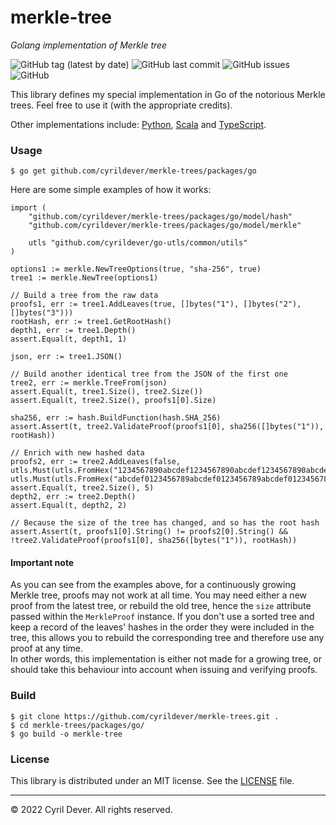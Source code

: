 # merkle-tree
_Golang implementation of Merkle tree_

![GitHub tag (latest by date)](https://img.shields.io/github/v/tag/cyrildever/merkle-trees)
![GitHub last commit](https://img.shields.io/github/last-commit/cyrildever/merkle-trees)
![GitHub issues](https://img.shields.io/github/issues/cyrildever/merkle-trees)
![GitHub](https://img.shields.io/github/license/cyrildever/merkle-trees)

This library defines my special implementation in Go of the notorious Merkle trees. Feel free to use it (with the appropriate credits).

Other implementations include: [Python](../py/README.md), [Scala](../scala/README.md) and [TypeScript](../ts/README.md).


### Usage

```console
$ go get github.com/cyrildever/merkle-trees/packages/go
```

Here are some simple examples of how it works:
```golang
import (
    "github.com/cyrildever/merkle-trees/packages/go/model/hash"
    "github.com/cyrildever/merkle-trees/packages/go/model/merkle"

    utls "github.com/cyrildever/go-utls/common/utils"
)

options1 := merkle.NewTreeOptions(true, "sha-256", true)
tree1 := merkle.NewTree(options1)

// Build a tree from the raw data
proofs1, err := tree1.AddLeaves(true, []bytes("1"), []bytes("2"), []bytes("3")))
rootHash, err := tree1.GetRootHash()
depth1, err := tree1.Depth()
assert.Equal(t, depth1, 1)

json, err := tree1.JSON()

// Build another identical tree from the JSON of the first one
tree2, err := merkle.TreeFrom(json)
assert.Equal(t, tree1.Size(), tree2.Size())
assert.Equal(t, tree2.Size(), proofs1[0].Size)

sha256, err := hash.BuildFunction(hash.SHA_256)
assert.Assert(t, tree2.ValidateProof(proofs1[0], sha256([]bytes("1")), rootHash))

// Enrich with new hashed data
proofs2, err := tree2.AddLeaves(false, utls.Must(utls.FromHex("1234567890abcdef1234567890abcdef1234567890abcdef1234567890abcdef")), utls.Must(utls.FromHex("abcdef0123456789abcdef0123456789abcdef0123456789abcdef0123456789")))
assert.Equal(t, tree2.Size(), 5)
depth2, err := tree2.Depth()
assert.Equal(t, depth2, 2)

// Because the size of the tree has changed, and so has the root hash
assert.Assert(t, proofs1[0].String() != proofs2[0].String() && !tree2.ValidateProof(proofs1[0], sha256([bytes("1")), rootHash))
```

#### Important note

As you can see from the examples above, for a continuously growing Merkle tree, proofs may not work at all time. You may need either a new proof from the latest tree, or rebuild the old tree, hence the `size` attribute passed within the `MerkleProof` instance. If you don't use a sorted tree and keep a record of the leaves' hashes in the order they were included in the tree, this allows you to rebuild the corresponding tree and therefore use any proof at any time. \
In other words, this implementation is either not made for a growing tree, or should take this behaviour into account when issuing and verifying proofs.


### Build

```console
$ git clone https://github.com/cyrildever/merkle-trees.git .
$ cd merkle-trees/packages/go/
$ go build -o merkle-tree
```


### License

This library is distributed under an MIT license.
See the [LICENSE](../../LICENSE) file.


<hr />
&copy; 2022 Cyril Dever. All rights reserved.
